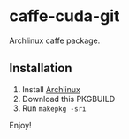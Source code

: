 # caffe-cuda-git

Archlinux caffe package.

## Installation

1. Install [Archlinux](https://archlinux.org/)
2. Download this PKGBUILD
3. Run `makepkg -sri`

Enjoy!
